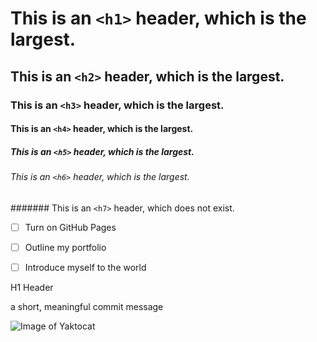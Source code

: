 # This is an `<h1>` header, which is the largest.
## This is an `<h2>` header, which is the largest.
### This is an `<h3>` header, which is the largest.
#### This is an `<h4>` header, which is the largest.
##### This is an `<h5>` header, which is the largest.
###### This is an `<h6>` header, which is the largest.
####### This is an `<h7>` header, which does not exist.

- [ ] Turn on GitHub Pages
- [ ] Outline my portfolio
- [ ] Introduce myself to the world


H1 Header

a short, meaningful commit message 

![Image of Yaktocat](https://octodex.github.com/images/yaktocat.png)

